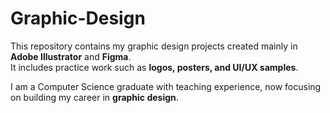 # Graphic-Design
This repository contains my graphic design projects created mainly in **Adobe Illustrator** and **Figma**.  
It includes practice work such as **logos, posters, and UI/UX samples**.  

I am a Computer Science graduate with teaching experience, now focusing on building my career in **graphic design**.  

